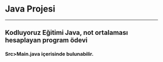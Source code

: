 # Java Projesi
-----

## Kodluyoruz Eğitimi Java, not ortalaması hesaplayan program ödevi


### Src>Main.java içerisinde bulunabilir.
